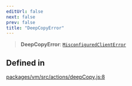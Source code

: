 ```yaml
---
editUrl: false
next: false
prev: false
title: "DeepCopyError"
---
```


> **DeepCopyError**: [`MisconfiguredClientError`](/reference/tevm/errors/classes/misconfiguredclienterror/)

## Defined in

[packages/vm/src/actions/deepCopy.js:8](https://github.com/evmts/tevm-monorepo/blob/main/packages/vm/src/actions/deepCopy.js#L8)
